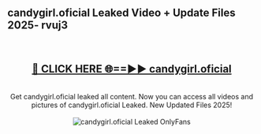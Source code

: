 <h2>candygirl.oficial Leaked Video + Update Files 2025- rvuj3</h2>
<br>
<div align="center">
<h2><a href="https://libra.edu.pl?candygirl.oficial" rel="nofollow">🔴 CLICK HERE 🌐==►► candygirl.oficial</a></h2>
<br>
Get candygirl.oficial leaked all content. Now you can access all videos and pictures of candygirl.oficial Leaked. New Updated Files 2025!
<br>
<br>
<a href="https://libra.edu.pl?candygirl.oficial" rel="nofollow" data-target="animated-image.originalLink"><img src="https://i.ibb.co.com/WyWwxjT/player-gif2.gif" alt="candygirl.oficial Leaked OnlyFans" style="max-width: 100%; display: inline-block;" data-target="animated-image.originalImage"></a>
</div>
<br>